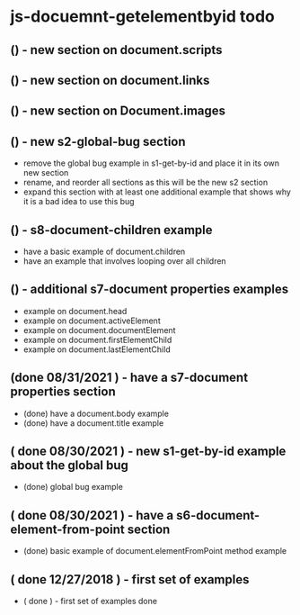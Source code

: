 # js-docuemnt-getelementbyid todo

## () - new section on document.scripts

## () - new section on document.links

## () - new section on Document.images

## () - new s2-global-bug section
* remove the global bug example in s1-get-by-id and place it in its own new section
* rename, and reorder all sections as this will be the new s2 section
* expand this section with at least one additional example that shows why it is a bad idea to use this bug

## () - s8-document-children example
* have a basic example of document.children
* have an example that involves looping over all children

## () - additional s7-document properties examples
* example on document.head
* example on document.activeElement
* example on document.documentElement
* example on document.firstElementChild
* example on document.lastElementChild 

## (done 08/31/2021  ) - have a s7-document properties section
* (done) have a document.body example
* (done) have a document.title example

## ( done 08/30/2021 ) - new s1-get-by-id example about the global bug
* (done) global bug example

## ( done 08/30/2021 ) - have a s6-document-element-from-point section
* (done) basic example of document.elementFromPoint method example

## ( done 12/27/2018 ) - first set of examples
* ( done ) - first set of examples done